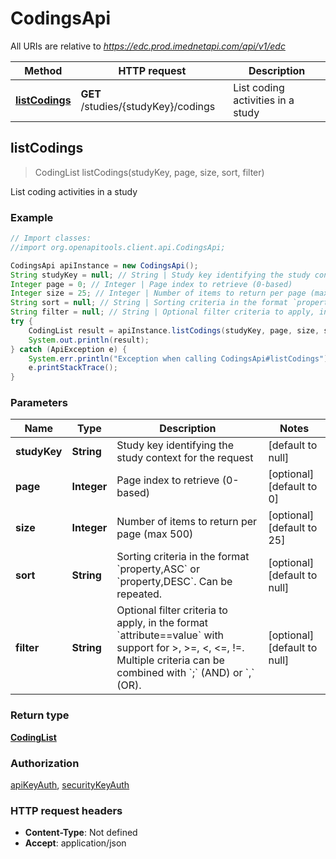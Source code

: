 # CodingsApi

All URIs are relative to *https://edc.prod.imednetapi.com/api/v1/edc*

Method | HTTP request | Description
------------- | ------------- | -------------
[**listCodings**](CodingsApi.md#listCodings) | **GET** /studies/{studyKey}/codings | List coding activities in a study



## listCodings

> CodingList listCodings(studyKey, page, size, sort, filter)

List coding activities in a study

### Example

```java
// Import classes:
//import org.openapitools.client.api.CodingsApi;

CodingsApi apiInstance = new CodingsApi();
String studyKey = null; // String | Study key identifying the study context for the request
Integer page = 0; // Integer | Page index to retrieve (0-based)
Integer size = 25; // Integer | Number of items to return per page (max 500)
String sort = null; // String | Sorting criteria in the format `property,ASC` or `property,DESC`. Can be repeated.
String filter = null; // String | Optional filter criteria to apply, in the format `attribute==value` with support for >, >=, <, <=, !=. Multiple criteria can be combined with `;` (AND) or `,` (OR).
try {
    CodingList result = apiInstance.listCodings(studyKey, page, size, sort, filter);
    System.out.println(result);
} catch (ApiException e) {
    System.err.println("Exception when calling CodingsApi#listCodings");
    e.printStackTrace();
}
```

### Parameters


Name | Type | Description  | Notes
------------- | ------------- | ------------- | -------------
 **studyKey** | **String**| Study key identifying the study context for the request | [default to null]
 **page** | **Integer**| Page index to retrieve (0-based) | [optional] [default to 0]
 **size** | **Integer**| Number of items to return per page (max 500) | [optional] [default to 25]
 **sort** | **String**| Sorting criteria in the format &#x60;property,ASC&#x60; or &#x60;property,DESC&#x60;. Can be repeated. | [optional] [default to null]
 **filter** | **String**| Optional filter criteria to apply, in the format &#x60;attribute&#x3D;&#x3D;value&#x60; with support for &gt;, &gt;&#x3D;, &lt;, &lt;&#x3D;, !&#x3D;. Multiple criteria can be combined with &#x60;;&#x60; (AND) or &#x60;,&#x60; (OR). | [optional] [default to null]

### Return type

[**CodingList**](CodingList.md)

### Authorization

[apiKeyAuth](../README.md#apiKeyAuth), [securityKeyAuth](../README.md#securityKeyAuth)

### HTTP request headers

- **Content-Type**: Not defined
- **Accept**: application/json

